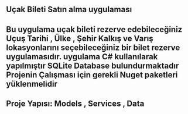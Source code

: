 Uçak Bileti Satın alma uygulaması
---------------------------------------------------------------------------------------------------------------------------------------------------------------------------------------------------------------------------------
Bu uygulama uçak bileti rezerve edebileceğiniz Uçuş Tarihi , Ülke , Şehir Kalkış ve Varış lokasyonlarını seçebileceğiniz bir bilet rezerve uygulamasıdır. uygulama C# kullanılarak yapılmıştır SQLite Database bulundurmaktadır
Projenin Çalışması için gerekli Nuget paketleri yüklenmelidir 
---------------------------------------------------------------------------------------------------------------------------------------------------------------------------------------------------------------------------------
Proje Yapısı:
Models , Services , Data 
---------------------------------------------------------------------------------------------------------------------------------------------------------------------------------------------------------------------------------
